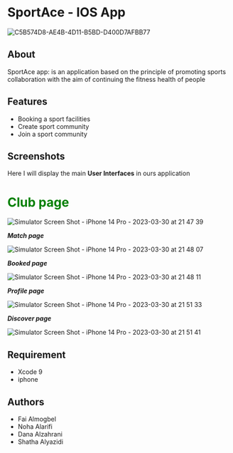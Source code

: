 # SportAce - IOS App
![C5B574D8-AE4B-4D11-B5BD-D400D7AFBB77](https://user-images.githubusercontent.com/108211151/228926026-0f57eb5e-f9f9-4dfd-8dca-9aaf2a2f89b3.jpeg)

## About
SportAce app: is an application based on the principle of promoting sports collaboration with the aim of continuing the fitness health of people

## Features
- Booking a sport facilities
- Create sport community
- Join a sport community

## Screenshots

Here I will display the main **User Interfaces** in ours application
<br />
 <h1 style="color:green;">Club page</h1>

![Simulator Screen Shot - iPhone 14 Pro - 2023-03-30 at 21 47 39](https://user-images.githubusercontent.com/108211151/228937100-b8015e51-5a21-4c61-ae4e-25b013558377.png)

***__Match page__***

![Simulator Screen Shot - iPhone 14 Pro - 2023-03-30 at 21 48 07](https://user-images.githubusercontent.com/108211151/228937160-a6cc4ff8-c9b7-414d-8eae-3cc2a2c83459.png)

***__Booked page__***

![Simulator Screen Shot - iPhone 14 Pro - 2023-03-30 at 21 48 11](https://user-images.githubusercontent.com/108211151/228937189-5cafddd5-e1d8-47fe-aea9-7bf589720972.png)

***__Profile page__***

![Simulator Screen Shot - iPhone 14 Pro - 2023-03-30 at 21 51 33](https://user-images.githubusercontent.com/108211151/228937321-638e6cd0-8958-4904-992a-e9ac6f23efc7.png)

***__Discover page__***

![Simulator Screen Shot - iPhone 14 Pro - 2023-03-30 at 21 51 41](https://user-images.githubusercontent.com/108211151/228937353-01ac1dd2-2bc1-47d3-8365-ffa353d6c2c7.png)





## Requirement
- Xcode 9
- iphone

## Authors
- Fai Almogbel
- Noha Alarifi
- Dana Alzahrani
- Shatha Alyazidi

